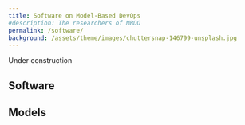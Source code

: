 ```yaml
---
title: Software on Model-Based DevOps
#description: The researchers of MBDO
permalink: /software/
background: /assets/theme/images/chuttersnap-146799-unsplash.jpg
---
```


Under construction

## Software

## Models